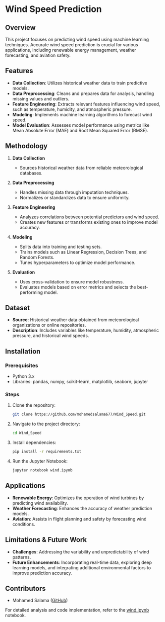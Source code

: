 # Wind Speed Prediction

## Overview

This project focuses on predicting wind speed using machine learning techniques. Accurate wind speed prediction is crucial for various applications, including renewable energy management, weather forecasting, and aviation safety.

## Features

- **Data Collection**: Utilizes historical weather data to train predictive models.
- **Data Preprocessing**: Cleans and prepares data for analysis, handling missing values and outliers.
- **Feature Engineering**: Extracts relevant features influencing wind speed, such as temperature, humidity, and atmospheric pressure.
- **Modeling**: Implements machine learning algorithms to forecast wind speed.
- **Model Evaluation**: Assesses model performance using metrics like Mean Absolute Error (MAE) and Root Mean Squared Error (RMSE).

## Methodology

1. **Data Collection**
   - Sources historical weather data from reliable meteorological databases.

2. **Data Preprocessing**
   - Handles missing data through imputation techniques.
   - Normalizes or standardizes data to ensure uniformity.

3. **Feature Engineering**
   - Analyzes correlations between potential predictors and wind speed.
   - Creates new features or transforms existing ones to improve model accuracy.

4. **Modeling**
   - Splits data into training and testing sets.
   - Trains models such as Linear Regression, Decision Trees, and Random Forests.
   - Tunes hyperparameters to optimize model performance.

5. **Evaluation**
   - Uses cross-validation to ensure model robustness.
   - Evaluates models based on error metrics and selects the best-performing model.

## Dataset

- **Source**: Historical weather data obtained from meteorological organizations or online repositories.
- **Description**: Includes variables like temperature, humidity, atmospheric pressure, and historical wind speeds.

## Installation

### Prerequisites

- Python 3.x
- Libraries: pandas, numpy, scikit-learn, matplotlib, seaborn, jupyter

### Steps

1. Clone the repository:
   ```bash
   git clone https://github.com/mohamedsalama677/Wind_Speed.git
   ```
2. Navigate to the project directory:
   ```bash
   cd Wind_Speed
   ```
3. Install dependencies:
   ```bash
   pip install -r requirements.txt
   ```
4. Run the Jupyter Notebook:
   ```bash
   jupyter notebook wind.ipynb
   ```

## Applications

- **Renewable Energy**: Optimizes the operation of wind turbines by predicting wind availability.
- **Weather Forecasting**: Enhances the accuracy of weather prediction models.
- **Aviation**: Assists in flight planning and safety by forecasting wind conditions.

## Limitations & Future Work

- **Challenges**: Addressing the variability and unpredictability of wind patterns.
- **Future Enhancements**: Incorporating real-time data, exploring deep learning models, and integrating additional environmental factors to improve prediction accuracy.

## Contributors

- Mohamed Salama ([GitHub](https://github.com/mohamedsalama677))



For detailed analysis and code implementation, refer to the [wind.ipynb](https://github.com/mohamedsalama677/Wind_Speed/blob/main/wind.ipynb) notebook. 
